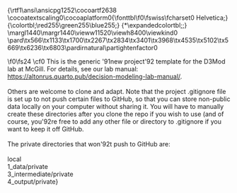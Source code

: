 {\rtf1\ansi\ansicpg1252\cocoartf2638
\cocoatextscaling0\cocoaplatform0{\fonttbl\f0\fswiss\fcharset0 Helvetica;}
{\colortbl;\red255\green255\blue255;}
{\*\expandedcolortbl;;}
\margl1440\margr1440\vieww11520\viewh8400\viewkind0
\pard\tx566\tx1133\tx1700\tx2267\tx2834\tx3401\tx3968\tx4535\tx5102\tx5669\tx6236\tx6803\pardirnatural\partightenfactor0

\f0\fs24 \cf0 This is the generic \'91new project\'92 template for the D3Mod lab at McGill. For details, see our lab manual: <https://altonrus.quarto.pub/decision-modeling-lab-manual/>.\
\
Others are welcome to clone and adapt. Note that the project .gitignore file is set up to not push certain files to GitHub, so that you can store non-public data locally on your computer without sharing it. You will have to manually create these directories after you clone the repo if you wish to use (and of course, you\'92re free to add any other file or directory to .gitignore if you want to keep it off GitHub.\
\
The private directories that won\'92t push to GitHub are:\
\
local\
1_data/private\
3_intermediate/private\
4_output/private}